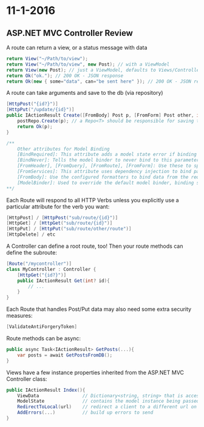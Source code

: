 # 11-1-2016

## ASP.NET MVC Controller Review

A route can return a view, or a status message with data

```c#
return View("~/Path/to/view");
return View("~/Path/to/view", new Post); // with a ViewModel
return View(new Post); // just a ViewModel, defaults to Views/ControllerName/ActionName.cshtml
return Ok("ok."); // 200 OK - JSON response
return Ok(new { some="data", can="be sent here" }); // 200 OK - JSON response
```

A route can take arguments and save to the db (via repository)

```c#
[HttpPost("{id?}")]
[HttpPut("/update/{id}")]
public IActionResult Create([FromBody] Post p, [FromForm] Post other, int id){
    postRepo.Create(p); // a Repo<T> should be responsible for saving to the DB
    return Ok(p);
}

/**
    Other attributes for Model Binding
    [BindRequired]: This attribute adds a model state error if binding cannot occur.
    [BindNever]: Tells the model binder to never bind to this parameter.
    [FromHeader], [FromQuery], [FromRoute], [FromForm]: Use these to specify the exact binding source you want to apply.
    [FromServices]: This attribute uses dependency injection to bind parameters from services.
    [FromBody]: Use the configured formatters to bind data from the request body. The formatter is selected based on content type of the request.
    [ModelBinder]: Used to override the default model binder, binding source and name.
**/
```

Each Route will respond to all HTTP Verbs unless you explicitly use a particular attribute for the verb you want:

```c#
[HttpPost] / [HttpPost("sub/route/{id}")]
[HttpGet] / [HttpGet("sub/route/{id}")]
[HttpPut] / [HttpPut("sub/route/other/route")]
[HttpDelete] / etc
```

A Controller can define a root route, too! Then your route methods can define the subroute:

```c#
[Route("/mycontroller")]
class MyController : Controller {
    [HttpGet("{id?}")]
    public IActionResult Get(int? id){
        // ...
    }
}
```

Each Route that handles Post/Put data may also need some extra security measures:

```c#
[ValidateAntiForgeryToken]
```

Route methods can be async:

```c#
public async Task<IActionResult> GetPosts(...){
    var posts = await GetPostsFromDB();
}
```

Views have a few instance properties inherited from the ASP.NET MVC Controller class:

```c#
public IActionResult Index(){
    ViewData                // Dictionary<string, string> that is accessible inside View()s
    ModelState              // contains the model instance being passed into the route (auto-parsed by MVC), has properties like ModelState.IsValid
    RedirectToLocal(url)    // redirect a client to a different url on the server
    AddErrors(...)          // build up errors to send
}
```
